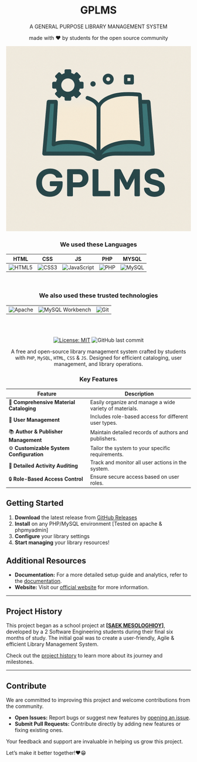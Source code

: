 <div align = "center">

# GPLMS

<p>A GENERAL PURPOSE LIBRARY MANAGEMENT SYSTEM</p>

made with ❤ by students for the open source community

<img src = "assets/logo.png">


### We used these Languages

| HTML | CSS | JS | PHP | MYSQL |
|-|-|-|-|-|
| ![HTML5](https://img.shields.io/badge/HTML5-E34F26?style=for-the-badge&logo=html5&logoColor=white) | ![CSS3](https://img.shields.io/badge/CSS3-1572B6?style=for-the-badge&logo=css3&logoColor=white) | ![JavaScript](https://img.shields.io/badge/JavaScript-F7DF1E?style=for-the-badge&logo=javascript&logoColor=black) | ![PHP](https://img.shields.io/badge/PHP-777BB4?style=for-the-badge&logo=php&logoColor=white) | ![MySQL](https://img.shields.io/badge/MySQL-4479A1?style=for-the-badge&logo=mysql&logoColor=white) |

<br>

### We also used these trusted technologies

 | | | |
|-|-|-|
 ![Apache](https://img.shields.io/badge/Apache-D22128?style=for-the-badge&logo=apache&logoColor=white) | ![MySQL Workbench](https://img.shields.io/badge/MySQL_Workbench-4479A1?style=for-the-badge&logo=mysql&logoColor=white) | ![Git](https://img.shields.io/badge/Git-F05032?style=for-the-badge&logo=git&logoColor=white) |


<br><br>




[![License: MIT](https://img.shields.io/badge/License-MIT-yellow.svg)](https://opensource.org/licenses/MIT)
![GitHub last commit](https://img.shields.io/github/last-commit/PanagiotisKotsorgios/gplms)



A free and open-source library management system crafted by students with `PHP`, `MySQL`, `HTML`, `CSS` & `JS`. Designed for efficient cataloging, user management, and library operations.



### Key Features

| Feature                                | Description                                       |
|----------------------------------------|---------------------------------------------------|
| 📖 **Comprehensive Material Cataloging** | Easily organize and manage a wide variety of materials. |
| 👥 **User Management**                  | Includes role-based access for different user types. |
| 📚 **Author & Publisher Management**    | Maintain detailed records of authors and publishers. |
| ⚙️ **Customizable System Configuration**| Tailor the system to your specific requirements.  |
| 📝 **Detailed Activity Auditing**       | Track and monitor all user actions in the system. |
| 🔒 **Role-Based Access Control**        | Ensure secure access based on user roles.         |


</div>

## Getting Started
1. **Download** the latest release from [GitHub Releases](https://github.com/PanagiotisKotsorgios/gplms/releases/latest)
2. **Install** on any PHP/MySQL environment [Tested on apache & phpmyadmin]
3. **Configure** your library settings
4. **Start managing** your library resources!


## Additional Resources

- **Documentation:** For a more detailed setup guide and analytics, refer to the [documentation](docs/README.md).  
- **Website:** Visit our [official website](https://example.com) for more information.  

---

## Project History

This project began as a school project at **[<a href = "https://www.saekmesol.gr/">SAEK MESOLOGHIOY</a>]**, developed by a 2  Software Engineering students during their final six months of study. 
The initial goal was to create a user-friendly, Agile & efficient Library Management System. 


Check out the [project history](HISTORY.md) to learn more about its journey and milestones.

---

## Contribute

We are committed to improving this project and welcome contributions from the community.  

- **Open Issues:** Report bugs or suggest new features by [opening an issue](https://github.com/PanagiotisKotsorgios/gplms/issues).  
- **Submit Pull Requests:** Contribute directly by adding new features or fixing existing ones.  

Your feedback and support are invaluable in helping us grow this project.

Let’s make it better together!❤😁


